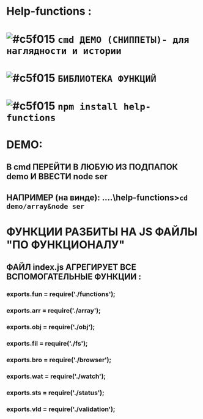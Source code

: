 # Help-functions :<br />

# ![#c5f015](https://placehold.it/15/c5f015/000000?text='') `cmd ДЕМО (СНИППЕТЫ)- для наглядности и истории`
# ![#c5f015](https://placehold.it/15/c5f015/000000?text='') `БИБЛИОТЕКА ФУНКЦИЙ`               

# ![#c5f015](https://placehold.it/15/c5f015/000000?text='') `npm install help-functions`

# DEMO:
## В cmd ПЕРЕЙТИ В ЛЮБУЮ ИЗ ПОДПАПОК demo И ВВЕСТИ node ser
## НАПРИМЕР (на винде):  ....\help-functions>`cd demo/array&node ser`

# ФУНКЦИИ РАЗБИТЫ НА JS ФАЙЛЫ "ПО ФУНКЦИОНАЛУ"
## ФАЙЛ index.js АГРЕГИРУЕТ ВСЕ ВСПОМОГАТЕЛЬНЫЕ ФУНКЦИИ :
### exports.fun = require('./functions');
### exports.arr = require('./array'); 
### exports.obj = require('./obj');
### exports.fil = require('./fs');
### exports.bro = require('./browser');
### exports.wat = require('./watch'); 
### exports.sts = require('./status'); 
### exports.vld = require('./validation'); 